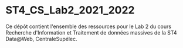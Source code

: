 # ST4_CS_Lab2_2021_2022

Ce dépôt contient l'ensemble des ressources pour le Lab 2 du cours Recherche d'Information et Traitement de données massives de la ST4 Data@Web, CentraleSupélec.
